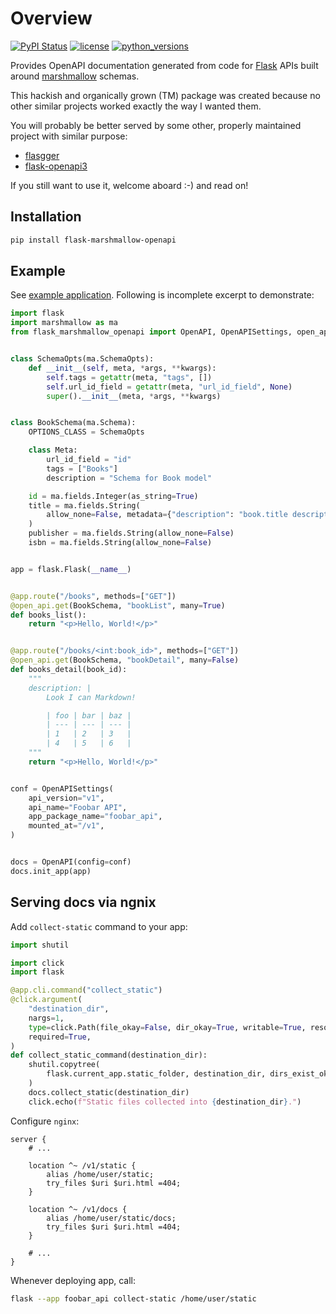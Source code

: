 # Overview

[![PyPI Status](https://badge.fury.io/py/flask-marshmallow-openapi.svg)](https://badge.fury.io/py/flask-marshmallow-openapi)
[![license](https://img.shields.io/pypi/l/flask-marshmallow-openapi.svg)](https://opensource.org/licenses/MIT)
[![python_versions](https://img.shields.io/pypi/pyversions/flask-marshmallow-openapi.svg)](https://pypi.org/project/flask-marshmallow-openapi/)

Provides OpenAPI documentation generated from code for
[Flask](https://flask.palletsprojects.com/en/latest/) APIs built around
[marshmallow](https://marshmallow.readthedocs.io/en/stable/) schemas.

This hackish and organically grown (TM) package was created because no other similar
projects worked exactly the way I wanted them.

You will probably be better served by some other, properly maintained project with
similar purpose:

- [flasgger](https://github.com/flasgger/flasgger)
- [flask-openapi3](https://github.com/luolingchun/flask-openapi3)

If you still want to use it, welcome aboard :-) and read on!

## Installation

~~~sh
pip install flask-marshmallow-openapi
~~~

## Example

See [example application](./docs/examples/foobar_api/README.md). Following is incomplete
excerpt to demonstrate:


```py
import flask
import marshmallow as ma
from flask_marshmallow_openapi import OpenAPI, OpenAPISettings, open_api


class SchemaOpts(ma.SchemaOpts):
    def __init__(self, meta, *args, **kwargs):
        self.tags = getattr(meta, "tags", [])
        self.url_id_field = getattr(meta, "url_id_field", None)
        super().__init__(meta, *args, **kwargs)


class BookSchema(ma.Schema):
    OPTIONS_CLASS = SchemaOpts

    class Meta:
        url_id_field = "id"
        tags = ["Books"]
        description = "Schema for Book model"

    id = ma.fields.Integer(as_string=True)
    title = ma.fields.String(
        allow_none=False, metadata={"description": "book.title description"}
    )
    publisher = ma.fields.String(allow_none=False)
    isbn = ma.fields.String(allow_none=False)


app = flask.Flask(__name__)


@app.route("/books", methods=["GET"])
@open_api.get(BookSchema, "bookList", many=True)
def books_list():
    return "<p>Hello, World!</p>"


@app.route("/books/<int:book_id>", methods=["GET"])
@open_api.get(BookSchema, "bookDetail", many=False)
def books_detail(book_id):
    """
    description: |
        Look I can Markdown!

        | foo | bar | baz |
        | --- | --- | --- |
        | 1   | 2   | 3   |
        | 4   | 5   | 6   |
    """
    return "<p>Hello, World!</p>"


conf = OpenAPISettings(
    api_version="v1",
    api_name="Foobar API",
    app_package_name="foobar_api",
    mounted_at="/v1",
)


docs = OpenAPI(config=conf)
docs.init_app(app)
```

## Serving docs via ngnix

Add `collect-static` command to your app:

```py
import shutil

import click
import flask

@app.cli.command("collect_static")
@click.argument(
    "destination_dir",
    nargs=1,
    type=click.Path(file_okay=False, dir_okay=True, writable=True, resolve_path=True),
    required=True,
)
def collect_static_command(destination_dir):
    shutil.copytree(
        flask.current_app.static_folder, destination_dir, dirs_exist_ok=True
    )
    docs.collect_static(destination_dir)
    click.echo(f"Static files collected into {destination_dir}.")
```

Configure `nginx`:

```nginx
server {
    # ...

    location ^~ /v1/static {
        alias /home/user/static;
        try_files $uri $uri.html =404;
    }

    location ^~ /v1/docs {
        alias /home/user/static/docs;
        try_files $uri $uri.html =404;
    }

    # ...
}
```

Whenever deploying app, call:

```sh
flask --app foobar_api collect-static /home/user/static
```
